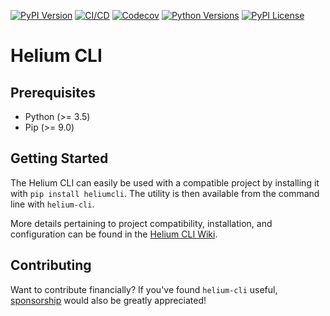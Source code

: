 [![PyPI Version](https://badge.fury.io/py/heliumcli.svg)](https://badge.fury.io/py/heliumcli)
[![CI/CD](https://github.com/heliumedu/heliumcli/workflows/CI/CD/badge.svg)](https://github.com/heliumedu/heliumcli/actions?query=workflow%3ACI%2FCD)
[![Codecov](https://codecov.io/gh/HeliumEdu/heliumcli/branch/main/graph/badge.svg)](https://codecov.io/gh/HeliumEdu/heliumcli)
[![Python Versions](https://img.shields.io/pypi/pyversions/heliumcli.svg)](https://pypi.org/project/heliumcli/)
[![PyPI License](https://img.shields.io/pypi/l/heliumcli.svg)](https://pypi.org/project/heliumcli/)

# Helium CLI

## Prerequisites

- Python (>= 3.5)
- Pip (>= 9.0)

## Getting Started

The Helium CLI can easily be used with a compatible project by installing it with `pip install heliumcli`. The utility
is then available from the command line with `helium-cli`.

More details pertaining to project compatibility, installation, and configuration can be found in the [Helium CLI Wiki](https://github.com/HeliumEdu/heliumcli/wiki).

## Contributing

Want to contribute financially? If you've found `helium-cli` useful, [sponsorship](https://github.com/sponsors/alexdlaird) would
also be greatly appreciated!
